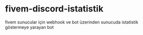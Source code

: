 # fivem-discord-istatistik
fivem sunucular için webhook ve bot üzerinden sunucuda istatistik göstermeye yarayan bot
